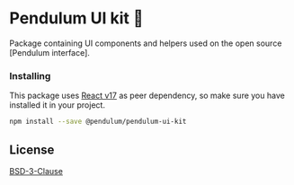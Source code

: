 # Pendulum UI kit :ghost: 

Package containing UI components and helpers used on the open source [Pendulum interface].

### Installing
This package uses [React v17](https://www.npmjs.com/package/react) as peer dependency, so make sure you have installed it in your project.

```bash
npm install --save @pendulum/pendulum-ui-kit
```

## License
[BSD-3-Clause](./LICENSE.md)
